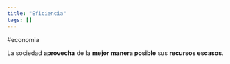 ```yaml
---
title: "Eficiencia"
tags: []
---
```

#economia 

La sociedad **aprovecha** de la **mejor manera posible** sus **recursos escasos**.